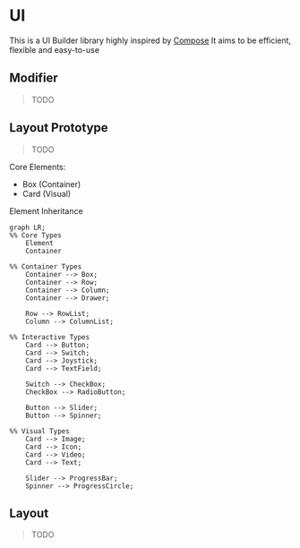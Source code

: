# UI

This is a UI Builder library highly inspired by [Compose](https://www.jetbrains.com/lp/compose-multiplatform/)
It aims to be efficient, flexible and easy-to-use

## Modifier
> TODO

## Layout Prototype
> TODO

Core Elements:
- Box (Container)
- Card (Visual)

Element Inheritance
```mermaid
graph LR;
%% Core Types
    Element
    Container

%% Container Types
    Container --> Box;
    Container --> Row;
    Container --> Column;
    Container --> Drawer;

    Row --> RowList;
    Column --> ColumnList;

%% Interactive Types
    Card --> Button;
    Card --> Switch;
    Card --> Joystick;
    Card --> TextField;

    Switch --> CheckBox;
    CheckBox --> RadioButton;

    Button --> Slider;
    Button --> Spinner;

%% Visual Types
    Card --> Image;
    Card --> Icon;
    Card --> Video;
    Card --> Text;

    Slider --> ProgressBar;
    Spinner --> ProgressCircle;
```

## Layout
> TODO